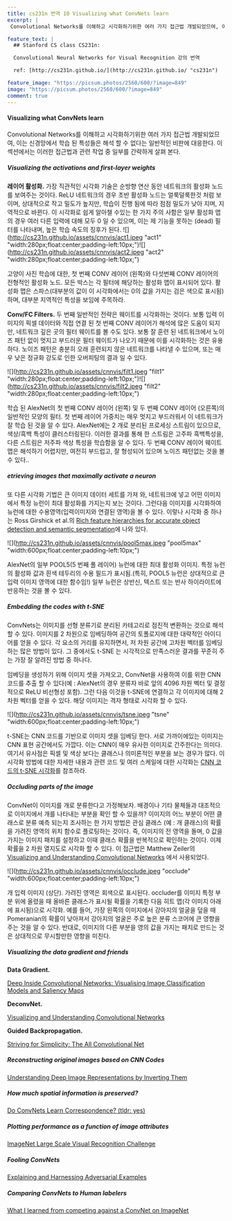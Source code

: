 ```yaml
---
title: cs231n 번역 10 Visualizing what ConvNets learn
excerpt: |
 Convolutional Networks를 이해하고 시각화하기위한 여러 가지 접근법 개발되었므여, 이는 신경망에서 학습 된 특성들은 해석 할 수 없다는 일반적인 비판에 대응한다. 이 섹션에서는 이러한 접근법과 관련 작업 중 일부를 간략하게 살펴 본다.   

feature_text: |
  ## Stanford CS class CS231n: 

  Convolutional Neural Networks for Visual Recognition 강의 번역

  ref: [http://cs231n.github.io/](http://cs231n.github.io/ "cs231n")

feature_image: "https://picsum.photos/2560/600/?image=849"
image: "https://picsum.photos/2560/600/?image=849"
comment: true
---
```



#### Visualizing what ConvNets learn
Convolutional Networks를 이해하고 시각화하기위한 여러 가지 접근법 개발되었므여, 이는 신경망에서 학습 된 특성들은 해석 할 수 없다는 일반적인 비판에 대응한다. 이 섹션에서는 이러한 접근법과 관련 작업 중 일부를 간략하게 살펴 본다. 


##### Visualizing the activations and first-layer weights

**레이어 활성화.** 가장 직관적인 시각화 기술은 순방향 연산 동안 네트워크의 활성화 노드를 보여주는 것이다. ReLU 네트워크의 경우 초반 활성화 노드는 얼룩덜룩한것 처럼 보이며, 상대적으로 작고 밀도가 높지만, 학습이 진행 됨에 따라 점점 밀도가 낮아 지며, 지역적으로 바뀐다. 이 시각화로 쉽게 알아챌 수있는 한 가지 주의 사함은 일부 활성화 맵의 경우 여러 다른 입력에 대해 모두 0 일 수 있으며, 이는 제 기능을 못하는 (dead) 필터를 나타내며, 높은 학습 속도의 징후가 된다.
![](http://cs231n.github.io/assets/cnnvis/act1.jpeg "act1" "width:280px;float:center;padding-left:10px;")![](http://cs231n.github.io/assets/cnnvis/act2.jpeg "act2" "width:280px;float:center;padding-left:10px;") 

고양이 사진 학습에 대한, 첫 번째 CONV 레이어 (왼쪽)와 다섯번째 CONV 레이어의 전형적인 활성화 노드. 모든 박스는 각 필터에 해당하는 활성화 맵이 표시되어 있다. 활성화 맵은 스파스(대부분의 값이  이 시각화에서는 0의 값을 가지는 검은 색으로 표시됨)하며, 대부분 지역적인 특성을 보임에 주목하라. 

**Conv/FC Filters.** 두 번째 일반적인 전략은 웨이트를 시각화하는 것이다. 보통 입력 이미지의 픽셀 데이터와 직접 연결 된 첫 번째 CONV 레이어가 해석에 많은 도움이 되지만, 네트워크 깊은 곳의 필터 웨이트를 볼 수도 있다. 보통 잘 훈련 된 네트워크에서 노이즈 패턴 없이 멋지고 부드러운 필터 웨이트가 나오기 때문에 이를 시각화하는 것은 유용하다. 노이즈 패턴은 충분히 오래 훈련되지 않은 네트워크를 나타낼 수 있으며, 또는 매우 낮은 정규화 강도로 인한 오버피팅의 결과 일 수 있다. 

![](http://cs231n.github.io/assets/cnnvis/filt1.jpeg "filt1" "width:280px;float:center;padding-left:10px;")![](http://cs231n.github.io/assets/cnnvis/filt2.jpeg "filt2" "width:280px;float:center;padding-left:10px;") 

학습 된 AlexNet의 첫 번째 CONV 레이어 (왼쪽) 및 두 번째 CONV 레이어 (오른쪽)의 일반적인 모양의 필터. 첫 번째 레이어 가중치는 매우 멋지고 부드러워서 이 네트워크가 잘 학습 된 것을 알 수 있다. AlexNet에는 2 개로 분리된 프로세싱 스트림이 있으므로, 색상/흑백 특성이 클러스터링된다. 이러한 결과를 통해 한 스트림은 고주파 흑백특성을, 다른 스트림은 저주파 색상 특성을 학습함을 알 수 있다. 두 번째 CONV 레이어 웨이트 맵은 해석하기 어렵지만, 여전히 부드럽고, 잘 형성되어 있으며 노이즈 패턴없는 것을 볼 수 있다..

##### etrieving images that maximally activate a neuron

또 다른 시각화 기법은 큰 이미지 데이터 세트를 가져 와, 네트워크에 넣고 어떤 이미지에서 특정 뉴런이 최대 활성화를 가지는지 보는 것이다. 그런다음 이미지를 시각화하여 뉴런에 대한 수용영역(입력이미지와 연결된 영역)을 볼 수 있다. 이렇나 시각화 중 하나는 Ross Girshick et al.의 [Rich feature hierarchies for accurate object detection and semantic segmentation](http://arxiv.org/abs/1311.2524)에 나와 있다.

![](http://cs231n.github.io/assets/cnnvis/pool5max.jpeg "pool5max" "width:600px;float:center;padding-left:10px;")

AlexNet의 일부 POOL5(5 번째 풀 레이어) 뉴런에 대한 최대 활성화 이미지. 특정 뉴런의 활성화 값과 흰색 테두리의 수용 필드가 표시됨.(특히, POOL5 뉴런은 상대적으로 큰 입력 이미지 영역에 대한 함수임!) 일부 뉴런은 상반신, 텍스트 또는 반사 하이라이트에 반응하는 것을 볼 수 있다.

##### Embedding the codes with t-SNE

ConvNets는 이미지를 선형 분류기로 분리된 카테고리로 점진적 변환하는 것으로 해석 할 수 있다. 이미지를 2 차원으로 임베딩하여 공간의 토폴로지에 대한 대략적인 아이디어를 얻을 수 있다. 각 요소의 거리를 유지하면서, 저 차원 공간에 고차원 벡터를 임베딩하는 많은 방법이 있다. 그 중에서도 t-SNE 는 시각적으로 만족스러운 결과를 꾸준히 주는 가장 잘 알려진 방법 중 하나다.

임베딩을 생성하기 위해 이미지 셋을 가져오고, ConvNet을 사용하여 이를 위한 CNN 코드를 추출 할 수 있다(예 : AlexNet의 경우 분류자 ​​바로 앞의 4096 차원 벡터 및 결정적으로 ReLU 비선형성 포함). 그런 다음 이것을 t-SNE에 연결하고 각 이미지에 대해 2차원 벡터를 얻을 수 있다. 해당 이미지는 격자 형태로 시각화 할 수 있다.

![](http://cs231n.github.io/assets/cnnvis/tsne.jpeg "tsne" "width:600px;float:center;padding-left:10px;")

t-SNE는 CNN 코드를 기반으로 이미지 셋을 임베딩 한다. 서로 가까이에있는 이미지는 CNN 표현 공간에서도 가깝다. 이는 CNN이 매우 유사한 이미지로 간주한다는 의미다. 여기서 유사점은 픽셀 및 색상 보다는 클래스나 의미론적인 부분을 보는 경우가 많다. 이 시각화 방법에 대한 자세한 내용과 관련 코드 및 여러 스케일에 대한 시각화는 [CNN 코드의 t-SNE 시각화](http://cs.stanford.edu/people/karpathy/cnnembed/)를 참조하라. 

##### Occluding parts of the image

ConvNet이 이미지를 개로 분류한다고 가정해보자. 배경이나 기타 물체들과 대조적으로 이미지에서 개를 나타내는 부분을 확인 할 수 있을까? 이미지의 어느 부분이 어떤 클래스로 분류 예측 되는지 조사하는 한 가지 방법은 관심 클래스 (예 : 개 클래스)의 확률을 가려진 영역의 위치 함수로 플로팅하는 것이다. 즉, 이미지의 전 영역을 돌며, 0 값을 가지는 이미지 패치를 설정하고 이때 클래스 확률을 반복적으로 확인하는 것이다. 이제 확률을 2 차원 열지도로 시각화 할 수 있다. 이 접근법은 Matthew Zeiler의 [Visualizing and Understanding Convolutional Networks](http://arxiv.org/abs/1311.2901) 에서 사용되었다.

![](http://cs231n.github.io/assets/cnnvis/occlude.jpeg "occlude" "width:600px;float:center;padding-left:10px;")

개 입력 이미지 (상단). 가려진 영역은 회색으로 표시된다. occluder를 이미지 특정 부분 위에 올렸을 때 올바른 클래스가 표시될 확률을 기록한 다음 히트 맵(각 이미지 아래에 표시됨)으로 시각화. 예를 들어, 가장 왼쪽의 이미지에서 강아지의 얼굴을 덮을 때 Pomeranian의 확률이 낮아져서 강아지의 얼굴은 주로 높은 분류 스코어에 큰 영향을 주는 것을 알 수 있다. 반대로, 이미지의 다른 부분을 영의 값을 가지는 패치로 만드는 것은 상대적으로 무시할만한 영향을 미친다. 

##### Visualizing the data gradient and friends

**Data Gradient.**

[Deep Inside Convolutional Networks: Visualising Image Classification Models and Saliency Maps](http://arxiv.org/abs/1312.6034)

**DeconvNet.**

[Visualizing and Understanding Convolutional Networks](http://arxiv.org/abs/1311.2901)

**Guided Backpropagation.**

[Striving for Simplicity: The All Convolutional Net](http://arxiv.org/abs/1412.6806)

##### Reconstructing original images based on CNN Codes

[Understanding Deep Image Representations by Inverting Them](http://arxiv.org/abs/1412.0035)

##### How much spatial information is preserved?
[Do ConvNets Learn Correspondence? (tldr: yes)](http://papers.nips.cc/paper/5420-do-convnets-learn-correspondence.pdf)

##### Plotting performance as a function of image attributes

[ImageNet Large Scale Visual Recognition Challenge](http://arxiv.org/abs/1409.0575)

##### Fooling ConvNets

[Explaining and Harnessing Adversarial Examples](http://arxiv.org/abs/1412.6572)

##### Comparing ConvNets to Human labelers

[What I learned from competing against a ConvNet on ImageNet](http://karpathy.github.io/2014/09/02/what-i-learned-from-competing-against-a-convnet-on-imagenet/)

